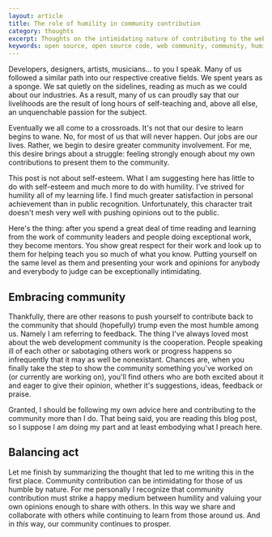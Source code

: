 ```yaml
---
layout: article
title: The role of humility in community contribution
category: thoughts
excerpt: Thoughts on the intimidating nature of contributing to the web community.
keywords: open source, open source code, web community, community, humility
---
```

Developers, designers, artists, musicians… to you I speak. Many of us followed a similar path into our respective creative fields. We spent years as a sponge. We sat quietly on the sidelines, reading as much as we could about our industries. As a result, many of us can proudly say that our livelihoods are the result of long hours of self-teaching and, above all else, an unquenchable passion for the subject.

Eventually we all come to a crossroads. It's not that our desire to learn begins to wane. No, for most of us that will never happen. Our jobs are our lives. Rather, we begin to desire greater community involvement. For me, this desire brings about a struggle: feeling strongly enough about my own contributions to present them to the community.

This post is not about self-esteem. What I am suggesting here has little to do with self-esteem and much more to do with humility. I've strived for humility all of my learning life. I find much greater satisfaction in personal achievement than in public recognition. Unfortunately, this character trait doesn't mesh very well with pushing opinions out to the public.

Here's the thing: after you spend a great deal of time reading and learning from the work of community leaders and people doing exceptional work, they become mentors. You show great respect for their work and look up to them for helping teach you so much of what you know. Putting yourself on the same level as them and presenting your work and opinions for anybody and everybody to judge can be exceptionally intimidating.

Embracing community
-------------------

Thankfully, there are other reasons to push yourself to contribute back to the community that should (hopefully) trump even the most humble among us. Namely I am referring to feedback. The thing I've always loved most about the web development community is the cooperation. People speaking ill of each other or sabotaging others work or progress happens so infrequently that it may as well be nonexistant. Chances are, when you finally take the step to show the community something you've worked on (or currently are working on), you'll find others who are both excited about it and eager to give their opinion, whether it's suggestions, ideas, feedback or praise.

Granted, I should be following my own advice here and contributing to the community more than I do. That being said, you are reading this blog post, so I suppose I am doing my part and at least embodying what I preach here.

Balancing act
-------------

Let me finish by summarizing the thought that led to me writing this in the first place. Community contribution can be intimidating for those of us humble by nature. For me personally I recognize that community contribution must strike a happy medium between humility and valuing your own opinions enough to share with others. In this way we share and collaborate with others while continuing to learn from those around us. And in *this* way, our community continues to prosper.